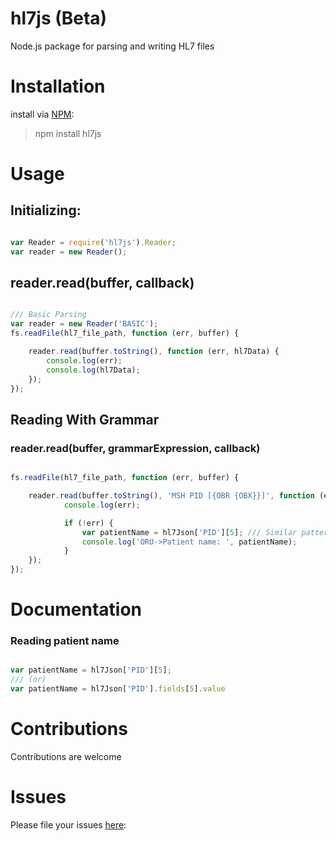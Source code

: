 # hl7js (Beta)
Node.js package for parsing and writing HL7 files


# Installation
install via [NPM](https://www.npmjs.com/):
> npm install hl7js

# Usage
## Initializing:
```javascript

var Reader = require('hl7js').Reader;
var reader = new Reader();

```

## reader.read(buffer, callback)
```javascript

/// Basic Parsing
var reader = new Reader('BASIC');
fs.readFile(hl7_file_path, function (err, buffer) {

    reader.read(buffer.toString(), function (err, hl7Data) {
        console.log(err);
        console.log(hl7Data);
    });
});

```

## Reading With Grammar
### reader.read(buffer, grammarExpression, callback)

```javascript

fs.readFile(hl7_file_path, function (err, buffer) {

    reader.read(buffer.toString(), 'MSH PID [{OBR {OBX}}]', function (err, hl7Data, hl7Json) {
            console.log(err);

            if (!err) {
                var patientName = hl7Json['PID'][5]; /// Similar pattern: hl7Json['PID'].fields[5].value ==> For advanced usage
                console.log('ORU->Patient name: ', patientName);
            }
    });
});

```

# Documentation
### Reading patient name
```javascript

var patientName = hl7Json['PID'][5];
/// (or)
var patientName = hl7Json['PID'].fields[5].value

```

# Contributions
Contributions are welcome
    
# Issues 
Please file your issues [here](https://github.com/rameshrr/hl7js/issues):
    
